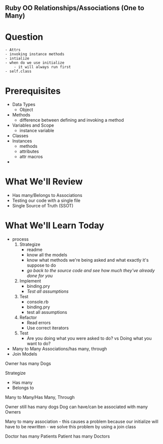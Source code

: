 ## Ruby OO Relationships/Associations (One to Many)


# Question
    - Attrs 
    - invoking instance methods 
    - intialize 
    - when do we use initialize
        - it will always run first 
    - self.class 


# Prerequisites

- Data Types
    - Object
- Methods
    - difference between defining and invoking a method
- Variables and Scope
    - instance variable
- Classes
- Instances
    - methods
    - attributes
    - attr macros
- 

# What We'll Review

- Has many/Belongs to Associations
- Testing our code with a single file
- Single Source of Truth (SSOT)

# What We'll Learn Today

- process
    1. Strategize
        - readme
        - know all the models
        - know what methods we're being asked and what exactly it's suppose to do
        - *go back to the source code and see how much they've already done for you*
    2. Implement
        - binding.pry
        - *Test all assumptions*
    3. Test
        - console.rb
        - binding.pry
        - test all assumptions
    4. Refactor
        - Read errors
        - Use correct iterators
    5. Test
        - Are you doing what you were asked to do? vs Doing what you want to do?
- Many to Many Associations/has many, through
- Join Models

Owner has many Dogs 

Strategize
- Has many
- Belongs to 

Many to Many/Has Many, Through

Owner still has many dogs
Dog can have/can be associated with many Owners

Many to many association
    - this causes a problem because our initialize will have to be rewritten
    - we solve this problem by using a join class 


Doctor has many Patients
Patient has many Doctors





